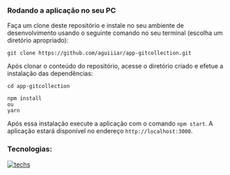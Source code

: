 ### Rodando a aplicação no seu PC

Faça um clone deste repositório e instale no seu ambiente de desenvolvimento usando o seguinte comando no seu terminal (escolha um diretório apropriado):

```shell
git clone https://github.com/aguiiiar/app-gitcollection.git
```

Após clonar o conteúdo do repositório, acesse o diretório criado e efetue a instalação das dependências:

```shell
cd app-gitcollection

npm install
ou
yarn
```

Após essa instalação execute a aplicação com o comando `npm start`. A aplicação estará disponível no endereço `http://localhost:3000`.



### Tecnologias:


[![techs](https://skillicons.dev/icons?i=react,styledcomponents&perline=3)](https://skillicons.dev)
